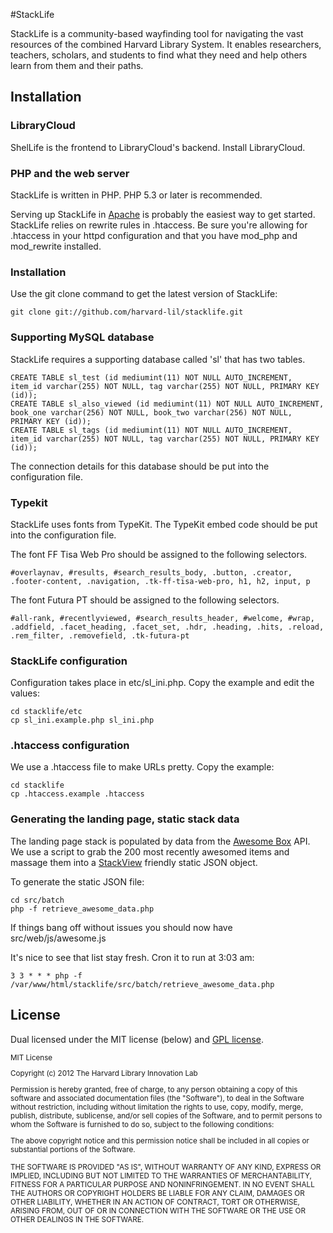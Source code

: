 #StackLife

StackLife is a community-based wayfinding tool for navigating the vast resources of the combined Harvard Library System. It enables researchers, teachers, scholars, and students to find what they need and help others learn from them and their paths.

## Installation

### LibraryCloud

ShelLife is the frontend to LibraryCloud's backend. Install LibraryCloud.

### PHP and the web server

StackLife is written in PHP. PHP 5.3 or later is recommended.

Serving up StackLife in [Apache](http://httpd.apache.org/) is probably the easiest way to get started. StackLife relies on rewrite rules in .htaccess. Be sure you're allowing for .htaccess in your httpd configuration and that you have mod_php and mod_rewrite installed.

### Installation

Use the git clone command to get the latest version of StackLife:

    git clone git://github.com/harvard-lil/stacklife.git

### Supporting MySQL database

StackLife requires a supporting database called 'sl' that has two tables.

    CREATE TABLE sl_test (id mediumint(11) NOT NULL AUTO_INCREMENT, item_id varchar(255) NOT NULL, tag varchar(255) NOT NULL, PRIMARY KEY (id));
    CREATE TABLE sl_also_viewed (id mediumint(11) NOT NULL AUTO_INCREMENT, book_one varchar(256) NOT NULL, book_two varchar(256) NOT NULL, PRIMARY KEY (id));
	CREATE TABLE sl_tags (id mediumint(11) NOT NULL AUTO_INCREMENT, item_id varchar(255) NOT NULL, tag varchar(255) NOT NULL, PRIMARY KEY (id));
    
The connection details for this database should be put into the configuration file.

### Typekit

StackLife uses fonts from TypeKit.  The TypeKit embed code should be put into the configuration file.

The font FF Tisa Web Pro should be assigned to the following selectors.

    #overlaynav, #results, #search_results_body, .button, .creator, .footer-content, .navigation, .tk-ff-tisa-web-pro, h1, h2, input, p 

The font Futura PT should be assigned to the following selectors.

    #all-rank, #recentlyviewed, #search_results_header, #welcome, #wrap, .addfield, .facet_heading, .facet_set, .hdr, .heading, .hits, .reload, .rem_filter, .removefield, .tk-futura-pt

### StackLife configuration

Configuration takes place in etc/sl_ini.php. Copy the example and edit the values:

    cd stacklife/etc
    cp sl_ini.example.php sl_ini.php

### .htaccess configuration

We use a .htaccess file to make URLs pretty. Copy the example:

    cd stacklife
    cp .htaccess.example .htaccess

### Generating the landing page, static stack data

The landing page stack is populated by data from the [Awesome Box](http://www.librarylab.law.harvard.edu/awesome/) API. We use a script to grab the 200 most recently awesomed items and massage them into a [StackView](http://librarylab.law.harvard.edu/blog/stack-view/) friendly static JSON object.

To generate the static JSON file:

    cd src/batch
    php -f retrieve_awesome_data.php

If things bang off without issues you should now have src/web/js/awesome.js

It's nice to see that list stay fresh. Cron it to run at 3:03 am:

    3 3 * * * php -f /var/www/html/stacklife/src/batch/retrieve_awesome_data.php

## License

Dual licensed under the MIT license (below) and [GPL license](http://www.gnu.org/licenses/gpl-3.0.html).

<small>
MIT License

Copyright (c) 2012 The Harvard Library Innovation Lab

Permission is hereby granted, free of charge, to any person obtaining a copy of this software and associated documentation files (the "Software"), to deal in the Software without restriction, including without limitation the rights to use, copy, modify, merge, publish, distribute, sublicense, and/or sell copies of the Software, and to permit persons to whom the Software is furnished to do so, subject to the following conditions:

The above copyright notice and this permission notice shall be included in all copies or substantial portions of the Software.

THE SOFTWARE IS PROVIDED "AS IS", WITHOUT WARRANTY OF ANY KIND, EXPRESS OR IMPLIED, INCLUDING BUT NOT LIMITED TO THE WARRANTIES OF MERCHANTABILITY, FITNESS FOR A PARTICULAR PURPOSE AND NONINFRINGEMENT. IN NO EVENT SHALL THE AUTHORS OR COPYRIGHT HOLDERS BE LIABLE FOR ANY CLAIM, DAMAGES OR OTHER LIABILITY, WHETHER IN AN ACTION OF CONTRACT, TORT OR OTHERWISE, ARISING FROM, OUT OF OR IN CONNECTION WITH THE SOFTWARE OR THE USE OR OTHER DEALINGS IN THE SOFTWARE.
</small>